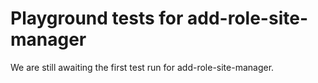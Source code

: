 # Playground tests for add-role-site-manager
We are still awaiting the first test run for add-role-site-manager.
